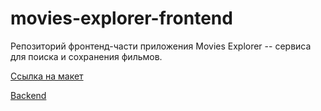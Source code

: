 # movies-explorer-frontend

Репозиторий фронтенд-части приложения 
Movies Explorer -- сервиса для поиска и сохранения фильмов.

[Ссылка на макет](https://disk.yandex.ru/d/RBdUT1qzdWi9vA)

[Backend](https://api.movies.katieperca.nomoredomains.icu/)